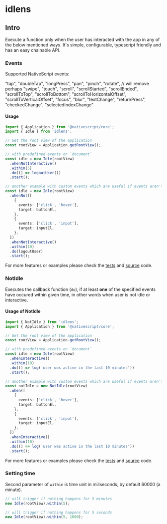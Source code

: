 # idlens

## Intro

Execute a function only when the user has interacted with the app in any of the below mentioned ways.
It's simple, configurable, typescript friendly and has an easy chainable API.

### Events

Supported NativeScript events:

"tap",
"doubleTap",
"longPress",
"pan",
"pinch",
"rotate", // will remove perhaps
"swipe",
"touch",
"scroll",
"scrollStarted",
"scrollEnded",
"scrollToTop",
"scrollToBottom",
"scrollToHorizontalOffset",
"scrollToVerticalOffset",
"focus",
"blur",
"textChange",
"returnPress",
"checkedChange",
"selectedIndexChange"

#### Usage

```typescript
import { Application } from '@nativescript/core';
import { Idle } from 'idlens';

// Get the root view of the application
const rootView = Application.getRootView();

// with predefined events on `document`
const idle = new Idle(rootView)
  .whenNotInteractive()
  .within(5)
  .do(() => logoutUser())
  .start();

// another example with custom events which are useful if events aren't bubbling up to the document
const idle = new Idle(rootView)
  .whenNot([
    {
      events: ['click', 'hover'],
      target: buttonEl,
    },
    {
      events: ['click', 'input'],
      target: inputEl,
    },
  ])
  .whenNotInteractive()
  .within(10)
  .do(logoutUser)
  .start();
```

For more features or examples please check the [tests](./src/idle.spec.ts) and [source]('./src/idle.ts) code.

### NotIdle

Executes the callback function (`do`), if at least **one** of the specified events have occured within given time, in other words when user is not idle or interactive.

#### Usage of NotIdle

```typescript
import { NotIdle } from 'idlens';
import { Application } from '@nativescript/core';

// Get the root view of the application
const rootView = Application.getRootView();

// with predefined events on `document`
const idle = new Idle(rootView)
  .whenInteractive()
  .within(10)
  .do(() => log('user was active in the last 10 minutes'))
  .start();

// another example with custom events which are useful if events aren't bubbling up to the `document`
const notIdle = new NotIdle(rootView)
  .when([
    {
      events: ['click', 'hover'],
      target: buttonEl,
    },
    {
      events: ['click', 'input'],
      target: inputEl,
    },
  ])
  .whenInteractive()
  .within(10)
  .do(() => log('user was active in the last 10 minutes'))
  .start();
```

For more features or examples please check the [tests](./src/not-idle.spec.ts) and [source]('./src/not-idle.ts) code.

### Setting time

Second parameter of `within` is time unit in miliseconds, by default 60000 (a minute).

```typescript
// will trigger if nothing happens for 5 minutes
new Idle(rootView).within(5);

// will trigger if nothing happens for 5 seconds
new Idle(rootView).within(5, 1000);
```
